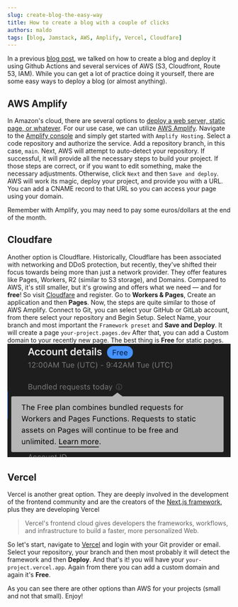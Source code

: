 ```yaml
---
slug: create-blog-the-easy-way
title: How to create a blog with a couple of clicks
authors: maldo
tags: [blog, Jamstack, AWS, Amplify, Vercel, Cloudfare]
---
```


In a previous [blog post](../2023-01-05-create-blog-hard-way/index.md), we talked on how to create a blog and deploy it using Github Actions and several services of AWS (S3, Cloudfront, Route 53, IAM). While you can get a lot of practice doing it yourself, there are some easy ways to deploy a blog (or almost anything).

<!-- truncate -->

## AWS Amplify
In Amazon's cloud, there are several options to [deploy a web server, static page, or whatever](https://aws.amazon.com/websites/).
For our use case, we can utilize [AWS Amplify](https://aws.amazon.com/amplify/). Navigate to the [Amplify console](https://eu-west-1.console.aws.amazon.com/amplify/home?region=eu-west-1#/) and simply get started with `Amplify Hosting`. Select a code repository and authorize the service. Add a repository branch, in this case, `main`. Next, AWS will attempt to auto-detect your repository. If successful, it will provide all the necessary steps to build your project. If those steps are correct, or if you want to edit something, make the necessary adjustments. Otherwise, click `Next` and then `Save and deploy`. AWS will work its magic, deploy your project, and provide you with a URL.
You can add a CNAME record to that URL so you can access your page using your domain.

Remember with Amplify, you may need to pay some euros/dollars at the end of the month.

## Cloudfare
Another option is Cloudflare. Historically, Cloudflare has been associated with networking and DDoS protection, but recently, they've shifted their focus towards being more than just a network provider. They offer features like Pages, Workers, R2 (similar to S3 storage), and Domains. Compared to AWS, it's still smaller, but it's growing and offers what we need — and for **free**!
So visit [Cloudfare](https://www.cloudflare.com/) and register. Go to **Workers & Pages**, Create an application and then **Pages**. Now, the steps are quite similar to those of AWS Amplify. Connect to Git, you can select your GitHub or GitLab account, from there select your repository and Begin Setup.
Select Name, your branch and most important the `Framework preset` and **Save and Deploy**. It will create a page `your-project.pages.dev`
After that, you can add a Custom domain to your recently new page. The best thing is **Free** for static pages.
![Cloudfare free plan](./cloudfareFreePlan.png)


## Vercel
Vercel is another great option. They are deeply involved in the development of the frontend community and are the creators of the [Next.js framework](https://nextjs.org/), plus they are developing Vercel
> Vercel's frontend cloud gives developers the frameworks, workflows, and infrastructure to build a faster, more personalized Web.

So let's start, navigate to [Vercel](https://vercel.com) and login with your Git provider or email. Select your repository, your branch and then most probably it will detect the framework and then **Deploy**. And that's it! you will have your `your-project.vercel.app`. Again from there you can add a custom domain and again it's **Free**.


As you can see there are other options than AWS for your projects (small and not that small). Enjoy!
